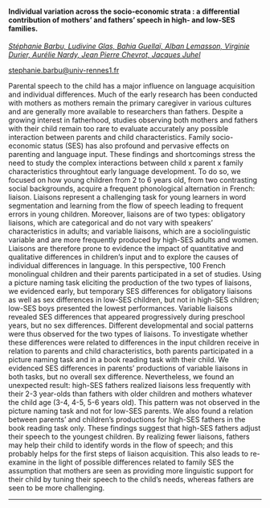 #### Individual variation across the socio-economic strata : a differential contribution of mothers’ and fathers’ speech in high- and low-SES families.

[*Stéphanie Barbu, Ludivine Glas, Bahia Guellaï, Alban Lemasson, Virginie Durier, Aurélie Nardy, Jean Pierre Chevrot, Jacques Juhel*](./authors.md)

stephanie.barbu@univ-rennes1.fr

Parental speech to the child has a major influence on language acquisition and individual differences. Much of the early research has been conducted with mothers as mothers remain the primary caregiver in various cultures and are generally more available to researchers than fathers. Despite a growing interest in fatherhood, studies observing both mothers and fathers with their child remain too rare to evaluate accurately any possible interaction between parents and child characteristics. Family socio-economic status (SES) has also profound and pervasive effects on parenting and language input. These findings and shortcomings stress the need to study the complex interactions between child x parent x family characteristics throughtout early language development. To do so, we focused on how young children from 2 to 6 years old, from two contrasting social backgrounds, acquire a frequent phonological alternation in French: liaison. Liaisons represent a challenging task for young learners in word segmentation and learning from the flow of speech leading to frequent errors in young children. Moreover, liaisons are of two types: obligatory liaisons, which are categorical and do not vary with speakers’ characteristics in adults; and variable liaisons, which are a sociolinguistic variable and are more frequently produced by high-SES adults and women. Liaisons are therefore prone to evidence the impact of quantitative and qualitative differences in children’s input and to explore the causes of individual differences in language. In this perspective, 100 French monolingual children and their parents participated in a set of studies. Using a picture naming task eliciting the production of the two types of liaisons, we evidenced early, but temporary SES differences for obligatory liaisons as well as sex differences in low-SES children, but not in high-SES children; low-SES boys presented the lowest performances. Variable liaisons revealed SES differences that appeared progressively during preschool years, but no sex differences. Different developmental and social patterns were thus observed for the two types of liaisons. To investigate whether these differences were related to differences in the input children receive in relation to parents and child characteristics, both parents participated in a picture naming task and in a book reading task with their child. We evidenced SES differences in parents’ productions of variable liaisons in both tasks, but no overall sex difference. Nevertheless, we found an unexpected result: high-SES fathers realized liaisons less frequently with their 2-3 year-olds than fathers with older children and mothers whatever the child age (3-4, 4-5, 5-6 years old). This pattern was not observed in the picture naming task and not for low-SES parents. We also found a relation between parents’ and children’s productions for high-SES fathers in the book reading task only. These findings suggest that high-SES fathers adjust their speech to the youngest children. By realizing fewer liaisons, fathers may help their child to identify words in the flow of speech; and this probably helps for the first steps of liaison acquisition. This also leads to re-examine in the light of possible differences related to family SES the assumption that mothers are seen as providing more linguistic support for their child by tuning their speech to the child’s needs, whereas fathers are seen to be more challenging.

---

